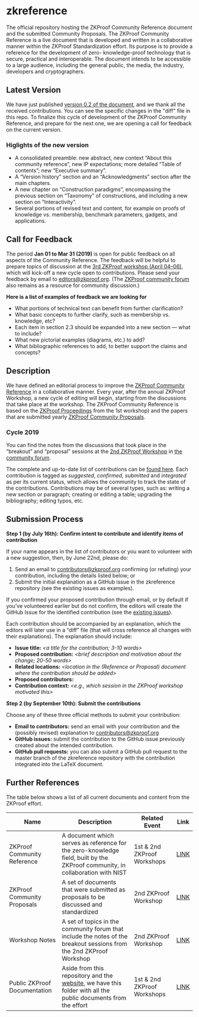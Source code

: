 # zkreference
The official repository hosting the ZKProof Community Reference document and the submitted Community Proposals. The ZKProof Community Reference is a live document that is developed and written in a collaborative manner within the ZKProof Standardization effort. Its purpose is to provide a reference for the development of zero-
knowledge-proof technology that is secure, practical and interoperable. The document intends to be accessible to a large audience, including the general public, the media, the industry, developers and cryptographers.

## Latest Version
We have just published [version 0.2 of the document](https://zkproof.org/reference.pdf), and we thank all the received contributions. You can see the specific changes in the "diff" file in this repo. To finalize this cycle of development of the ZKProof Community Reference, and prepare for the next one, we are opening a call for feedback on the current version.

### Higlights of the new version

- A consolidated preamble: new abstract, new context “About this community reference”, new IP expectations; more detailed “Table of contents”; new “Executive summary”.
- A “Version history” section and an “Acknowledgments” section after the main chapters.
- A new chapter on “Construction paradigms”, encompassing the previous section on “Taxonomy” of constructions, and including a new section on “Interactivity”.
- Several portions of revised text and content, for example on proofs of knowledge vs. membership, benchmark parameters, gadgets, and applications.

## Call for Feedback 
  
The period **Jan 01 to Mar 31 (2019)** is open for public feedback on all aspects of the Community Reference. The feedback will be helpful to prepare topics of discussion at the [3rd ZKProof workshop (April 04–06)](https://zkproof.org/workshop3), which will kick-off a new cycle open to contributions. Please send your feedback by email to editors@zkproof.org. (The [ZKProof community forum](https://community.zkproof.org) also remains as a resource for community discussion.)

**Here is a list of examples of feedback we are looking for**

- What portions of technical text can benefit from further clarification?
- What basic concepts to further clarify, such as membership vs. knowledge, etc?
- Each item in section 2.3 should be expanded into a new section — what to include?
- What new pictorial examples (diagrams, etc.) to add?
- What bibliographic references to add, to better support the claims and concepts?

## Description

We have defined an editorial process to improve the [ZKProof Community Reference](https://zkproof.org/reference.pdf) in a collaborative manner. Every year, after the annual ZKProof Workshop, a new cycle of editing will begin, starting from the discussions that take place at the workshop. The ZKProof Community Reference is based on the [ZKProof Proceedings](https://zkproof.org/documents.html) from the 1st workshop) and the papers that are submitted yearly [ZKProof Community Proposals](https://github.com/zkpstandard/zkreference).

### Cycle 2019
You can find the notes from the discussions that took place in the “breakout” and “proposal” sessions at the [2nd ZKProof Workshop](https://zkproof.org/workshop2/main.html) in [the community forum](https://community.zkproof.org/t/2nd-zkproof-standards-workshop-in-berkeley-april-10-12/60/2?u=danib31).

The complete and up-to-date list of contributions can be [found here](https://docs.google.com/spreadsheets/d/1QSSrz9IgcTDtzvwuufLuz19hE0y1FWwtrzNPZ9jVDU0/edit?usp=sharing). Each contribution is tagged as _suggested_, _confirmed_, _submitted_ and _integrated_ as per its current status, which allows the community to track the state of the contributions. Contributions may be of several types, such as: writing a new section or paragraph; creating or editing a table; upgrading the bibliography; editing typos, etc.

## Submission Process

__Step 1 (by July 16th): Confirm intent to contribute and identify items of contribution__

If your name appears in the list of contributors or you want to volunteer with a new suggestion, then, by June 22nd, please do:

1. Send an email to contributors@zkproof.org confirming (or refuting) your contribution, including the details listed below; or
2. Submit the initial explanation as a GitHub issue in the zkreference repository (see the existing issues as examples).

If you confirmed your proposed contribution through email, or by default if you’ve volunteered earlier but do not confirm, the editors will create the GitHub Issue for the identified contribution (see the [existing issues](https://github.com/zkpstandard/zkreference/issues)).

Each contribution should be accompanied by an explanation, which the editors will later use in a “diff” file (that will cross reference all changes with their explanations). The explanation should include:

- __Issue title:__ _<a title for the contribution; 3-10 words>_
- __Proposed contribution:__ _<brief description and motivation about the change; 20-50 words>_
- __Related locations:__ _<location in the (Reference or Proposal) document where the contribution should be added>_
- __Proposed contributors:__ _<who is proposing to do something>_
- __Contribution context:__ _<e.g., which session in the ZKProof workshop motivated this>_

__Step 2 (by September 10th): Submit the contributions__

Choose any of these three official methods to submit your contribution:

- __Email to contributors:__ send an email with your contribution and the (possibly revised) explanation to contributors@zkproof.org
- __GitHub issues:__ submit the contribution to the GitHub issue previously created about the intended contribution.
- __GitHub pull requests:__ you can also submit a GitHub pull request to the master branch of the zkreference repository with the contribution integrated into the LaTeX document.


## Further References

The table below shows a list of all current documents and content from the ZKProof effort.

| Name | Description | Related Event | Link | 
|-------------|-------|------| ----|
| ZKProof Community Reference | A document which serves as reference for the zero-knowledge field, built by the ZKProof community, in collaboration with NIST | 1st & 2nd ZKProof Workshops | [LINK](https://zkproof.org/ZKProofCommunityReference.pdf) |
| ZKProof Community Proposals | A set of documents that were submitted as proposals to be discussed and standardized | 2nd ZKProof Workshop | [LINK](https://github.com/zkpstandard/zkreference) |
| Workshop Notes | A set of topics in the community forum that include the notes of the breakout sessions from the 2nd ZKProof Workshop | 2nd ZKProof Workshop | [LINK](https://community.zkproof.org/c/zkproof-2019) |
| Public ZKProof Documentation | Aside from this repository and the [website](https://ZKProof.org), we have this folder with all the public documents from the effort | 1st & 2nd ZKProof Workshops | [LINK](https://drive.google.com/drive/u/2/folders/1HWZYMH-6Mx8wcX8geium506L0KRxcgPe) |
